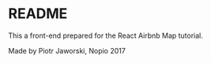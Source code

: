 # README

This a front-end prepared for the React Airbnb Map tutorial.

Made by Piotr Jaworski, Nopio 2017
